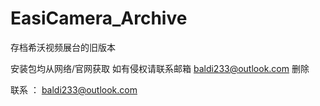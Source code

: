 # EasiCamera_Archive
存档希沃视频展台的旧版本

安装包均从网络/官网获取
如有侵权请联系邮箱 baldi233@outlook.com 删除

联系 ： baldi233@outlook.com
